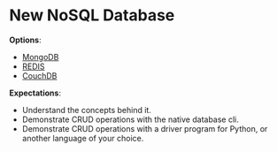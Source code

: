 # New NoSQL Database

**Options**: 
* [MongoDB](https://www.mongodb.com/)
* [REDIS](https://redis.io/)
* [CouchDB](https://couchdb.apache.org/)

**Expectations**:
* Understand the concepts behind it.
* Demonstrate CRUD operations with the native database cli.
* Demonstrate CRUD operations with a driver program for Python, or another language of your choice.
